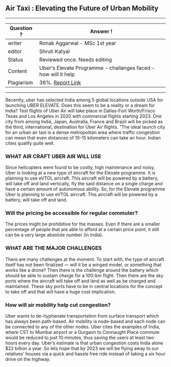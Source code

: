 ## Air Taxi : Elevating the Future of Urban Mobility

---
Question ? | Answer ! |
--- | --- |
writer | Ronak Aggarwal - MSc 1st year|
editor | Shruti Katyal |
Status | Reviewed once. Needs editing |
Content | Uber's Elevate Programme - challanges faced - how will it help |
Plagiarism |	36%. [Report Link](./plag-reports/plag-air-taxi-v1.pdf) |


---

Recently, uber has selected India among 5 global locations outside USA for
launching UBER ELEVATE. Does this seem to be a reality or a dream for India?
Test flights of Uber Air will take place in Dallas-Fort Worth/Frisco Texas and Los
Angeles in 2020 with commercial flights starting 2023. One city from among
India, Japan, Australia, France and Brazil will be picked as the third, international,
destination for Uber Air flights.
“The ideal launch city for an urban air taxi is a dense metropolitan area where
traffic congestion can mean that even distances of 10-15 kilometers can take an
hour. Indian cities qualify quite well.
### WHAT AIR CRAFT UBER AIR WILL USE
Since helicopters were found to be costly, high maintenance and noisy, Uber is looking at a new
type of aircraft for the Elevate programme. It is planning to use eVTOL aircraft.
This aircraft will be powered by a battery, will take off and land vertically, fly the said distance on
a single charge and have a certain amount of autonomous ability.
So, for the Elevate programme Uber is planning to use eVTOL aircraft.
This aircraft will be powered by a battery, will take off and land.
### Will the pricing be accessible for regular commuter?
The prices might be prohibitive for the masses. Even if there are a smaller
percentage of people that are able to afford at a certain price point, it still can be a
very large absolute number (in India).
### WHAT ARE THE MAJOR CHALLENGES
There are many challenges at the moment. To start with, the type of aircraft itself has
not been finalized — will it be a winged model, or something that works like a drone?
Then there is the challenge around the battery which should be able to sustain charge for a
100-km flight.
Then there are the sky ports where the aircraft will take off and land as well as be
charged and maintained. These sky ports have to be in central locations for the concept
to take off and that will have a huge cost implication.
### How will air mobility help cut congestion?
Uber wants to de-hyphenate transportation from surface transport which has
always been path-based. Air mobility is node-based and each node can be
connected to any of the other nodes. Uber cites the examples of India, where CST
to Mumbai airport or a Gurgaon to Connaught Place commute would be reduced to
just 10 minutes, thus saving the users at least two hours every day. Uber’s estimate
is that urban congestion costs India alone $22 billion a year.
So lets hope that by 2023 we will be flying away to our relatives’ houses via a quick and hassle free ride instead of taking a six hour drive on the highway. 


